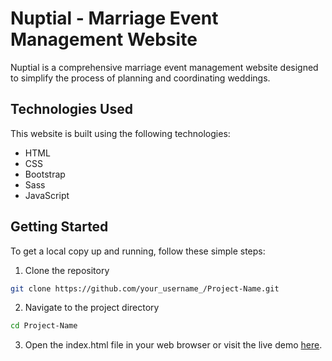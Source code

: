 # Nuptial - Marriage Event Management Website

Nuptial is a comprehensive marriage event management website designed to simplify the process of planning and coordinating weddings.

## Technologies Used

This website is built using the following technologies:

- HTML
- CSS
- Bootstrap
- Sass
- JavaScript

## Getting Started

To get a local copy up and running, follow these simple steps:

1. Clone the repository
```bash
git clone https://github.com/your_username_/Project-Name.git
```
2. Navigate to the project directory
```bash
cd Project-Name
```
3. Open the index.html file in your web browser or visit the live demo [here](https://geekypradip.github.io/nuptial/).

